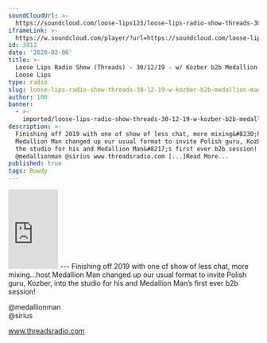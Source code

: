 ```yaml
---
soundCloudUrl: >-
  https://soundcloud.com/loose-lips123/loose-lips-radio-show-threads-301219-w-kozber-b2b-medallion-man
iframeLink: >-
  https://w.soundcloud.com/player/?url=https://soundcloud.com/loose-lips123/loose-lips-radio-show-threads-301219-w-kozber-b2b-medallion-man&color=00aabb&auto_play=false&hide_related=false&show_comments=true&show_user=true&show_reposts=false
id: 3812
date: '2020-02-06'
title: >-
  Loose Lips Radio Show (Threads) - 30/12/19 - w/ Kozber b2b Medallion Man -
  Loose Lips
type: radio
slug: loose-lips-radio-show-threads-30-12-19-w-kozber-b2b-medallion-man
author: 100
banner:
  - >-
    imported/loose-lips-radio-show-threads-30-12-19-w-kozber-b2b-medallion-man/image3812.jpeg
description: >-
  Finishing off 2019 with one of show of less chat, more mixing&#8230;host
  Medallion Man changed up our usual format to invite Polish guru, Kozber, into
  the studio for his and Medallion Man&#8217;s first ever b2b session!
  @medallionman @sirius www.threadsradio.com [...]Read More...
published: true
tags: Rowdy
---
```

<iframe id="sc-widget" title="title" width="100" height="160" scrolling="no" frameborder="yes" allow="autoplay" src="https://w.soundcloud.com/player/?url=https://soundcloud.com/loose-lips123/loose-lips-radio-show-threads-301219-w-kozber-b2b-medallion-man&amp;color=00aabb&amp;auto_play=false&amp;hide_related=false&amp;show_comments=true&amp;show_user=true&amp;show_reposts=false"></iframe>
---
Finishing off 2019 with one of show of less chat, more mixing…host Medallion Man changed up our usual format to invite Polish guru, Kozber, into the studio for his and Medallion Man’s first ever b2b session!

@medallionman  
@sirius

www.threadsradio.com